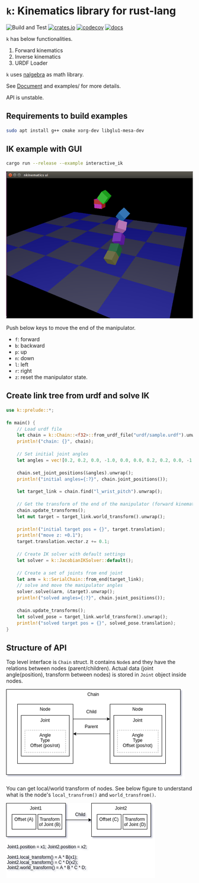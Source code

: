 # `k`: Kinematics library for rust-lang

 ![Build and Test](https://github.com/openrr/k/workflows/Rust/badge.svg) [![crates.io](https://img.shields.io/crates/v/k.svg)](https://crates.io/crates/k) [![codecov](https://codecov.io/gh/openrr/k/branch/master/graph/badge.svg?token=A0MGJ1V6US)](https://codecov.io/gh/openrr/k) [![docs](https://docs.rs/k/badge.svg)](https://docs.rs/k)

`k` has below functionalities.

1. Forward kinematics
1. Inverse kinematics
1. URDF Loader

`k` uses [nalgebra](http://nalgebra.org) as math library.

See [Document](http://docs.rs/k) and examples/ for more details.

API is unstable.

## Requirements to build examples

```bash
sudo apt install g++ cmake xorg-dev libglu1-mesa-dev
```

## IK example with GUI

```bash
cargo run --release --example interactive_ik
```

![ik_sample](img/screenshot.png)

Push below keys to move the end of the manipulator.

- `f`: forward
- `b`: backward
- `p`: up
- `n`: down
- `l`: left
- `r`: right
- `z`: reset the manipulator state.

## Create link tree from urdf and solve IK

```rust
use k::prelude::*;

fn main() {
    // Load urdf file
    let chain = k::Chain::<f32>::from_urdf_file("urdf/sample.urdf").unwrap();
    println!("chain: {}", chain);

    // Set initial joint angles
    let angles = vec![0.2, 0.2, 0.0, -1.0, 0.0, 0.0, 0.2, 0.2, 0.0, -1.0, 0.0, 0.0];

    chain.set_joint_positions(&angles).unwrap();
    println!("initial angles={:?}", chain.joint_positions());

    let target_link = chain.find("l_wrist_pitch").unwrap();

    // Get the transform of the end of the manipulator (forward kinematics)
    chain.update_transforms();
    let mut target = target_link.world_transform().unwrap();

    println!("initial target pos = {}", target.translation);
    println!("move z: +0.1");
    target.translation.vector.z += 0.1;

    // Create IK solver with default settings
    let solver = k::JacobianIKSolver::default();

    // Create a set of joints from end joint
    let arm = k::SerialChain::from_end(target_link);
    // solve and move the manipulator angles
    solver.solve(&arm, &target).unwrap();
    println!("solved angles={:?}", chain.joint_positions());

    chain.update_transforms();
    let solved_pose = target_link.world_transform().unwrap();
    println!("solved target pos = {}", solved_pose.translation);
}
```

## Structure of API

Top level interface is `Chain` struct. It contains `Node`s and they have the relations between nodes (parent/children).
Actual data (joint angle(position), transform between nodes) is stored in `Joint` object inside nodes.

![ik_sample](img/chain.png)

You can get local/world transform of nodes. See below figure to understand what is the node's `local_transfrom()` and `world_transfrom()`.

![ik_sample](img/transform.png)
